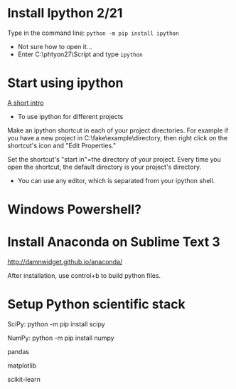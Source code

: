 # Install Ipython 2/21

Type in the command line: ```python -m pip install ipython```

* Not sure how to open it...
* Enter C:\phtyon27\Script and type ```ipython```


# Start using ipython


[A short intro](http://www.pythonforbeginners.com/basics/ipython-a-short-introduction)


* To use ipython for different projects

Make an ipython shortcut in each of your project directories. For example if you have a new project in C:\fake\example\directory, then right click on the shortcut's icon and "Edit Properties."

Set the shortcut's "start in"=the directory of your project. Every time you open the shortcut, the default directory is your project's directory.

* You can use any editor, which is separated from your ipython shell.


# Windows Powershell?


# Install Anaconda on Sublime Text 3
http://damnwidget.github.io/anaconda/

After installation, use control+b to build python files.


# Setup Python scientific stack

SciPy: python -m pip install scipy

NumPy: python -m pip install numpy

pandas

matplotlib

scikit-learn